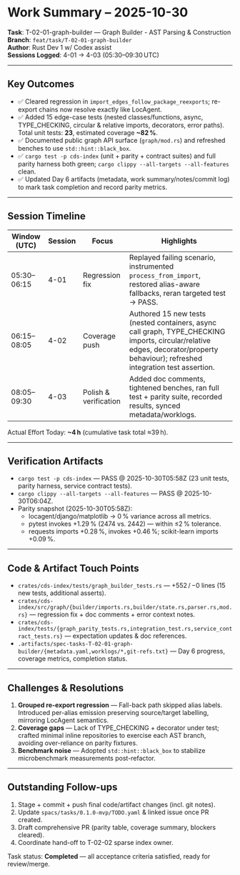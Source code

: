 # Work Summary – 2025-10-30

**Task**: T-02-01-graph-builder — Graph Builder - AST Parsing & Construction  
**Branch**: `feat/task/T-02-01-graph-builder`  
**Author**: Rust Dev 1 w/ Codex assist  
**Sessions Logged**: 4-01 → 4-03 (05:30–09:30 UTC)

---

## Key Outcomes

- ✅ Cleared regression in `import_edges_follow_package_reexports`; re-export chains now resolve exactly like LocAgent.
- ✅ Added 15 edge-case tests (nested classes/functions, async, TYPE_CHECKING, circular & relative imports, decorators, error paths). Total unit tests: **23**, estimated coverage **~82 %**.
- ✅ Documented public graph API surface (`graph/mod.rs`) and refreshed benches to use `std::hint::black_box`.
- ✅ `cargo test -p cds-index` (unit + parity + contract suites) and full parity harness both green; `cargo clippy --all-targets --all-features` clean.
- ✅ Updated Day 6 artifacts (metadata, work summary/notes/commit log) to mark task completion and record parity metrics.

---

## Session Timeline

| Window (UTC) | Session | Focus | Highlights |
|--------------|---------|-------|------------|
| 05:30–06:15  | 4-01    | Regression fix | Replayed failing scenario, instrumented `process_from_import`, restored alias-aware fallbacks, reran targeted test → PASS. |
| 06:15–08:05  | 4-02    | Coverage push | Authored 15 new tests (nested containers, async call graph, TYPE_CHECKING imports, circular/relative edges, decorator/property behaviour); refreshed integration test assertion. |
| 08:05–09:30  | 4-03    | Polish & verification | Added doc comments, tightened benches, ran full test + parity suite, recorded results, synced metadata/worklogs. |

Actual Effort Today: **~4 h** (cumulative task total ≈39 h).

---

## Verification Artifacts

- `cargo test -p cds-index` — PASS @ 2025-10-30T05:58Z (23 unit tests, parity harness, service contract tests).  
- `cargo clippy --all-targets --all-features` — PASS @ 2025-10-30T06:04Z.  
- Parity snapshot (2025-10-30T05:58Z):
  - locagent/django/matplotlib → 0 % variance across all metrics.
  - pytest invokes +1.29 % (2474 vs. 2442) — within ≤2 % tolerance.
  - requests imports +0.28 %, invokes +0.46 %; scikit-learn imports +0.09 %.

---

## Code & Artifact Touch Points

- `crates/cds-index/tests/graph_builder_tests.rs` — +552 / −0 lines (15 new tests, additional asserts).
- `crates/cds-index/src/graph/{builder/imports.rs,builder/state.rs,parser.rs,mod.rs}` — regression fix + doc comments + error context notes.
- `crates/cds-index/tests/{graph_parity_tests.rs,integration_test.rs,service_contract_tests.rs}` — expectation updates & doc references.
- `.artifacts/spec-tasks-T-02-01-graph-builder/{metadata.yaml,worklogs/*,git-refs.txt}` — Day 6 progress, coverage metrics, completion status.

---

## Challenges & Resolutions

1. **Grouped re-export regression** — Fall-back path skipped alias labels. Introduced per-alias emission preserving source/target labelling, mirroring LocAgent semantics.
2. **Coverage gaps** — Lack of TYPE_CHECKING + decorator under test; crafted minimal inline repositories to exercise each AST branch, avoiding over-reliance on parity fixtures.
3. **Benchmark noise** — Adopted `std::hint::black_box` to stabilize microbenchmark measurements post-refactor.

---

## Outstanding Follow-ups

1. Stage + commit + push final code/artifact changes (incl. git notes).  
2. Update `spacs/tasks/0.1.0-mvp/TODO.yaml` & linked issue once PR created.  
3. Draft comprehensive PR (parity table, coverage summary, blockers cleared).  
4. Coordinate hand-off to T-02-02 sparse index owner.

Task status: **Completed** — all acceptance criteria satisfied, ready for review/merge.
